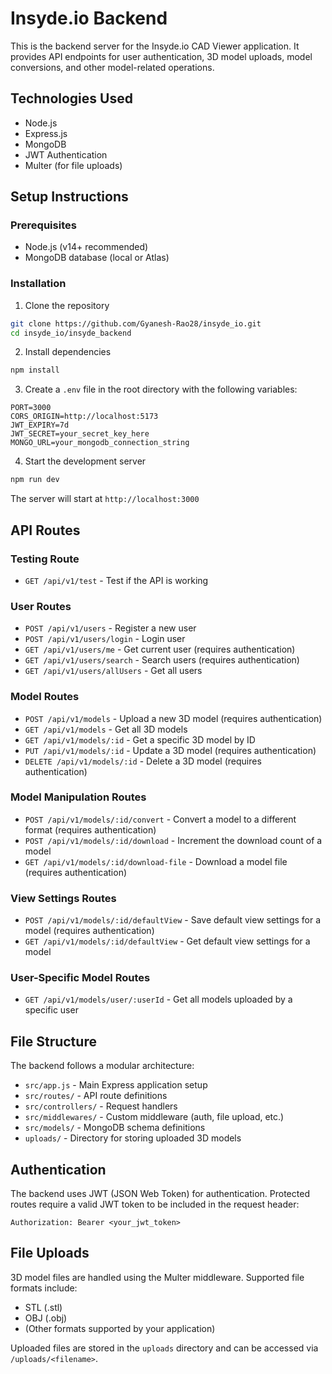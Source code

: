 # Insyde.io Backend

This is the backend server for the Insyde.io CAD Viewer application. It provides API endpoints for user authentication, 3D model uploads, model conversions, and other model-related operations.

## Technologies Used

- Node.js
- Express.js
- MongoDB
- JWT Authentication
- Multer (for file uploads)

## Setup Instructions

### Prerequisites

- Node.js (v14+ recommended)
- MongoDB database (local or Atlas)

### Installation

1. Clone the repository
```bash
git clone https://github.com/Gyanesh-Rao28/insyde_io.git
cd insyde_io/insyde_backend
```

2. Install dependencies
```bash
npm install
```

3. Create a `.env` file in the root directory with the following variables:
```
PORT=3000
CORS_ORIGIN=http://localhost:5173
JWT_EXPIRY=7d
JWT_SECRET=your_secret_key_here
MONGO_URL=your_mongodb_connection_string
```

4. Start the development server
```bash
npm run dev
```

The server will start at `http://localhost:3000`

## API Routes

### Testing Route
- `GET /api/v1/test` - Test if the API is working

### User Routes
- `POST /api/v1/users` - Register a new user
- `POST /api/v1/users/login` - Login user
- `GET /api/v1/users/me` - Get current user (requires authentication)
- `GET /api/v1/users/search` - Search users (requires authentication)
- `GET /api/v1/users/allUsers` - Get all users

### Model Routes
- `POST /api/v1/models` - Upload a new 3D model (requires authentication)
- `GET /api/v1/models` - Get all 3D models
- `GET /api/v1/models/:id` - Get a specific 3D model by ID
- `PUT /api/v1/models/:id` - Update a 3D model (requires authentication)
- `DELETE /api/v1/models/:id` - Delete a 3D model (requires authentication)

### Model Manipulation Routes
- `POST /api/v1/models/:id/convert` - Convert a model to a different format (requires authentication)
- `POST /api/v1/models/:id/download` - Increment the download count of a model
- `GET /api/v1/models/:id/download-file` - Download a model file (requires authentication)

### View Settings Routes
- `POST /api/v1/models/:id/defaultView` - Save default view settings for a model (requires authentication)
- `GET /api/v1/models/:id/defaultView` - Get default view settings for a model

### User-Specific Model Routes
- `GET /api/v1/models/user/:userId` - Get all models uploaded by a specific user

## File Structure

The backend follows a modular architecture:
- `src/app.js` - Main Express application setup
- `src/routes/` - API route definitions
- `src/controllers/` - Request handlers
- `src/middlewares/` - Custom middleware (auth, file upload, etc.)
- `src/models/` - MongoDB schema definitions
- `uploads/` - Directory for storing uploaded 3D models

## Authentication

The backend uses JWT (JSON Web Token) for authentication. Protected routes require a valid JWT token to be included in the request header:

```
Authorization: Bearer <your_jwt_token>
```

## File Uploads

3D model files are handled using the Multer middleware. Supported file formats include:
- STL (.stl)
- OBJ (.obj)
- (Other formats supported by your application)

Uploaded files are stored in the `uploads` directory and can be accessed via `/uploads/<filename>`.